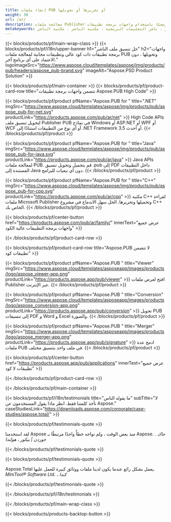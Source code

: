 ```yaml
---
title: إنشاء ملفات PUB أو تحريرها أو تحويلها
weight: 30
url: /ar/
description: معالجة ملفات Publisher وإنشاؤها وتحويلها برمجيًا باستخدام واجهات برمجة تطبيقات High Code. ادمج الوظائف في منتجك!
metakeywords: حل الناشر ، ناشر التعليمات البرمجية ، مكتبة الناشر ، مكتبة الناشر ms
---
```


{{< blocks/products/pf/main-wrap-class >}}
{{< blocks/products/pf/i18n/upper-banner h1="حل تنسيق ملف الناشر" h2="واجهات برمجة تطبيقات ذات كود عالي وتطبيقات مجانية لمعالجة ملفات PUB وتحويلها ، دون الاعتماد على أي برنامج آخر."  logoImageSrc="https://www.aspose.cloud/templates/aspose/img/products/pub/headers/aspose_pub-brand.svg" imageAlt="Aspose.PSD Product Solution" >}}

{{< blocks/products/pf/main-container >}}
{{< blocks/products/pf/product-card-row title="تتضمن واجهات برمجة تطبيقات Aspose.PUB High Code" >}}

{{< blocks/products/pf/product pfName="Aspose.PUB for " title=".NET" imgSrc="https://www.aspose.cloud/templates/aspose/img/products/pub/aspose_pub-for-net.svg" productLink="https://products.aspose.com/pub/ar/net" >}}
High Code APIs لتحويل تنسيق ملف Publisher PUB في نماذج Windows أو ASP.NET أو WPF أو WCF أو أي نوع من التطبيقات استنادًا إلى .NET Framework 3.5 أو أحدث.
{{< /blocks/products/pf/product >}}

{{< blocks/products/pf/product pfName="Aspose.PUB for " title="Java" imgSrc="https://www.aspose.cloud/templates/aspose/img/products/pub/aspose_pub-for-java.svg" productLink="https://products.aspose.com/pub/ar/java" >}}
Java APIs لمعالجة ملفات PUB. قم بتحميل وتحويل تنسيق .pub إلى PDF داخل التطبيقات المستندة إلى Java دون أي تبعيات للبرامج.
{{< /blocks/products/pf/product >}}

{{< blocks/products/pf/product pfName="Aspose.PUB for " title="C++" imgSrc="https://www.aspose.cloud/templates/aspose/img/products/pub/aspose_pub-for-cpp.svg" productLink="https://products.aspose.com/pub/ar/cpp" >}}
مكتبة C++ لقراءة ملفات Microsoft Publisher وتحميلها وتحريرها. الحل سهل الاندماج في مشروع C++ الخاص بك.
{{< /blocks/products/pf/product >}}

{{< blocks/products/pf/center-button href="https://products.aspose.com/pub/ar/family/" innerText="عرض جميع واجهات برمجة التطبيقات عالية الكود" >}}

{{< /blocks/products/pf/product-card-row >}}

{{< blocks/products/pf/product-card-row title="Aspose.PUB لا تتضمن تطبيقات كود" >}}

{{< blocks/products/pf/product pfName="Aspose.PUB " title="Viewer" imgSrc="https://www.aspose.cloud/templates/asposeapp/images/products/logo/aspose_viewer-app.png" productLink="https://products.aspose.app/pub/viewer" >}} افتح لعرض ملفات Publisher عبر الإنترنت. {{< /blocks/products/pf/product >}}

{{< blocks/products/pf/product pfName="Aspose.PUB " title="Conversion" imgSrc="https://www.aspose.cloud/templates/asposeapp/images/products/logo/aspose_conversion-app.png" productLink="https://products.aspose.app/pub/conversion" >}} تحويل PUB إلى تنسيقات PDF و Word و Excel والصورة. {{< /blocks/products/pf/product >}}

{{< blocks/products/pf/product pfName="Aspose.PUB " title="Merger" imgSrc="https://www.aspose.cloud/templates/asposeapp/images/products/logo/aspose_merger-app.png" productLink="https://products.aspose.app/pub/signature" >}} ادمج عدة ملفات PUB في ملف واحد بتنسيق مختلف. {{< /blocks/products/pf/product >}}

{{< blocks/products/pf/center-button href="https://products.aspose.app/pub/applications" innerText="عرض جميع تطبيقات لا كود" >}}

{{< /blocks/products/pf/product-card-row >}}

{{< /blocks/products/pf/main-container >}}

{{< blocks/products/pf/i18n/testimonials title="ما يقوله الناس" subTitle="لا تأخذ كلمتنا فقط. انظر ماذا يقول المستخدمون عن Aspose." caseStudiesLink="https://downloads.aspose.com/corporate/case-studies/aspose.total/" >}}

{{< blocks/products/pf/testimonials-quote >}}
<p class="first">
 لقد استخدمنا Aspose منذ بعض الوقت ، ولم نواجه خطأً واحدًا مرتبطًا بـ Aspose. .
 <em>
  جاك جوردن | بيكور ، هولندا
 </em>
</p>

{{< /blocks/products/pf/testimonials-quote >}}

{{< blocks/products/pf/testimonials-quote >}}
<p class="second">
 Aspose.Total يعمل بشكل رائع عندما يكون لدينا ملفات ووثائق كبيرة للعمل عليها.
 <em>
  MiniTool® Software Ltd. ، كندا
 </em>
</p>

{{< /blocks/products/pf/testimonials-quote >}}

{{< /blocks/products/pf/i18n/testimonials >}}

{{< /blocks/products/pf/main-wrap-class >}}

{{< blocks/products/products-backtop-button >}}